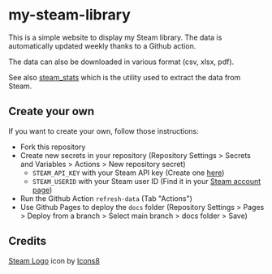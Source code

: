 ﻿# my-steam-library

This is a simple website to display my Steam library. The data is automatically updated weekly thanks to a Github action.

The data can also be downloaded in various format (csv, xlsx, pdf).

See also [steam_stats](https://github.com/dbeley/steam_stats) which is the utility used to extract the data from Steam.

## Create your own

If you want to create your own, follow those instructions:

- Fork this repository
- Create new secrets in your repository (Repository Settings > Secrets and Variables > Actions > New repository secret)
    - `STEAM_API_KEY` with your Steam API key (Create one [here](https://steamcommunity.com/dev/apikey))
    - `STEAM_USERID` with your Steam user ID (Find it in your [Steam account page](https://store.steampowered.com/account/))
- Run the Github Action `refresh-data` (Tab "Actions")
- Use Github Pages to deploy the `docs` folder (Repository Settings > Pages > Deploy from a branch > Select main branch > docs folder > Save)

## Credits

<a target="_blank" href="https://icons8.com/icon/rY0tVPCr9Fer/steam">Steam Logo</a> icon by <a target="_blank" href="https://icons8.com">Icons8</a>
